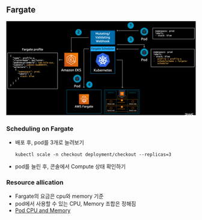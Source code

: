 ## Fargate

<img src="../../images/fargate-01.png">

### Scheduling on Fargate
* 배포 후, pod를 3개로 늘려보기
    ```shell
    kubectl scale -n checkout deployment/checkout --replicas=3
    ```
* pod를 늘린 후, 콘솔에서 Compute 상태 확인하기

### Resource allication
* Fargate의 요금은 cpu와 memory 기준
* pod에서 사용할 수 있는 CPU, Memory 조합은 정해짐
* [Pod CPU and Memory](https://docs.aws.amazon.com/eks/latest/userguide/fargate-pod-configuration.html#fargate-cpu-and-memory)